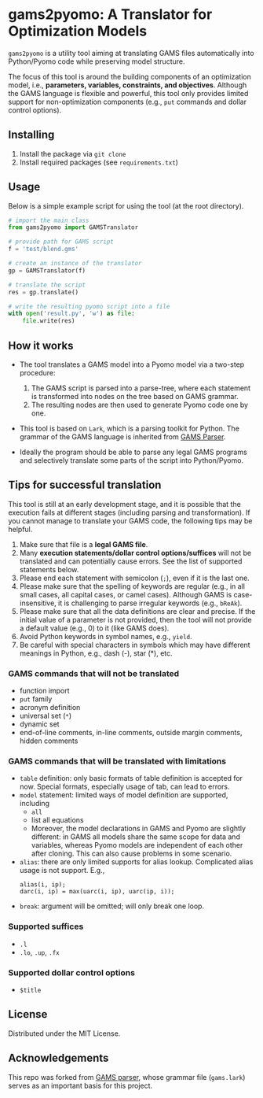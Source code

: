 # gams2pyomo: A Translator for Optimization Models

`gams2pyomo` is a utility tool aiming at translating GAMS files
automatically into Python/Pyomo code while preserving model structure.

The focus of this tool is around the building components of an optimization
model, i.e., **parameters, variables, constraints, and objectives**.
Although the GAMS language is flexible and powerful, this tool only provides
limited support for non-optimization components (e.g., `put` commands and dollar
control options).

## Installing

1. Install the package via `git clone`
2. Install required packages (see `requirements.txt`)

## Usage

Below is a simple example script for using the tool (at the root directory).
```python
# import the main class
from gams2pyomo import GAMSTranslator

# provide path for GAMS script
f = 'test/blend.gms'

# create an instance of the translator
gp = GAMSTranslator(f)

# translate the script
res = gp.translate()

# write the resulting pyomo script into a file
with open('result.py', 'w') as file:
    file.write(res)
```

## How it works
- The tool translates a GAMS model into a Pyomo model via a two-step procedure:

  1. The GAMS script is parsed into a parse-tree, where each statement is
  transformed into nodes on the tree based on GAMS grammar.
  2. The resulting nodes are then used to generate Pyomo code one by one.
- This tool is based on `Lark`, which is a parsing toolkit for Python.
The grammar of the GAMS language is inherited from [GAMS Parser](https://github.com/anderson-optimization/gams-parser).
- Ideally the program should be able to parse any legal GAMS programs and
selectively translate some parts of the script into Python/Pyomo.

## Tips for successful translation

This tool is still at an early development stage, and it is possible that the
execution fails at different stages (including parsing and transformation).
If you cannot manage to translate your GAMS code, the following tips may
be helpful.

1. Make sure that file is a **legal GAMS file**.
2. Many **execution statements/dollar control options/suffices** will not be
translated and can potentially cause errors. See the list of supported
statements below.
3. Please end each statement with semicolon (`;`), even if it is the last one.
4. Please make sure that the spelling of keywords are regular (e.g., in all
small cases, all capital cases, or camel cases).
Although GAMS is case-insensitive, it is challenging to parse irregular keywords
(e.g., `bReAk`).
5. Please make sure that all the data definitions are clear and precise.
If the initial value of a parameter is not provided, then the tool will not
provide a default value (e.g., 0) to it (like GAMS does).
6. Avoid Python keywords in symbol names, e.g., `yield`.
7. Be careful with special characters in symbols which may have different
meanings in Python, e.g., dash (-), star (*), etc.

### GAMS commands that will not be translated
- function import
- `put` family
- acronym definition
- universal set (`*`)
- dynamic set
- end-of-line comments, in-line comments, outside margin comments, hidden comments

### GAMS commands that will be translated with limitations
- `table` definition: only basic formats of table definition is accepted for
now. Special formats, especially usage of tab, can lead to errors.
- `model` statement: limited ways of model definition are supported, including
  - `all`
  - list all equations
  - Moreover, the model declarations in GAMS and Pyomo are slightly
  different: in GAMS all models share the same scope for data and variables,
  whereas Pyomo models are independent of each other after cloning.
  This can also cause problems in some scenario.
- `alias`: there are only limited supports for alias lookup.
Complicated alias usage is not support. E.g.,
  ```gams
  alias(i, ip);
  darc(i, ip) = max(uarc(i, ip), uarc(ip, i));
  ```
- `break`: argument will be omitted; will only break one loop.


### Supported suffices
- `.l`
- `.lo`, `.up`, `.fx`
### Supported dollar control options
- `$title`

## License
Distributed under the MIT License.

## Acknowledgements
This repo was forked from [GAMS parser](https://github.com/anderson-optimization/gams-parser),
whose grammar file (`gams.lark`) serves as an important basis for this project.
